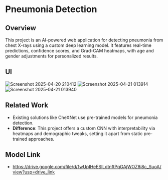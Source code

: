 # Pneumonia Detection

## Overview
This project is an AI-powered web application for detecting pneumonia from chest X-rays using a custom deep learning model. It features real-time predictions, confidence scores, and Grad-CAM heatmaps, with age and gender adjustments for personalized results.

## UI

![Screenshot 2025-04-20 210412](https://github.com/user-attachments/assets/e15bb96a-ffa1-4512-a82a-3932815d3912)
![Screenshot 2025-04-21 013914](https://github.com/user-attachments/assets/1920b8a1-77b3-4e13-be64-307f81d7ba6a)
![Screenshot 2025-04-21 013940](https://github.com/user-attachments/assets/3d9d5e12-9588-41e7-bb1c-34472490c4b5)


## Related Work
- Existing solutions like CheXNet use pre-trained models for pneumonia detection.
- **Difference**: This project offers a custom CNN with interpretability via heatmaps and demographic tweaks, setting it apart from static pre-trained approaches.

## Model Link
- https://drive.google.com/file/d/1wUpIHeESlLdtnftPqGAjWOZ8i8c_SuoA/view?usp=drive_link
